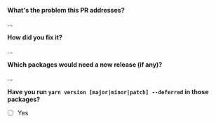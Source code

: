 **What's the problem this PR addresses?**

...

**How did you fix it?**

...

**Which packages would need a new release (if any)?**

...

**Have you run `yarn version [major|minor|patch] --deferred` in those packages?**

- [ ] Yes
